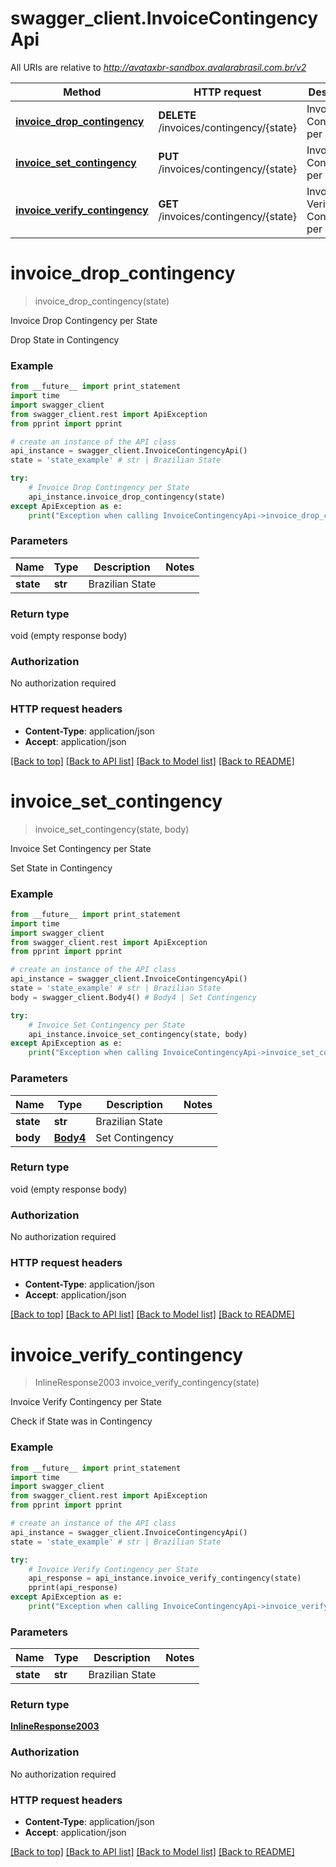 # swagger_client.InvoiceContingencyApi

All URIs are relative to *http://avataxbr-sandbox.avalarabrasil.com.br/v2*

Method | HTTP request | Description
------------- | ------------- | -------------
[**invoice_drop_contingency**](InvoiceContingencyApi.md#invoice_drop_contingency) | **DELETE** /invoices/contingency/{state} | Invoice Drop Contingency per State
[**invoice_set_contingency**](InvoiceContingencyApi.md#invoice_set_contingency) | **PUT** /invoices/contingency/{state} | Invoice Set Contingency per State
[**invoice_verify_contingency**](InvoiceContingencyApi.md#invoice_verify_contingency) | **GET** /invoices/contingency/{state} | Invoice Verify Contingency per State


# **invoice_drop_contingency**
> invoice_drop_contingency(state)

Invoice Drop Contingency per State

Drop State in Contingency

### Example 
```python
from __future__ import print_statement
import time
import swagger_client
from swagger_client.rest import ApiException
from pprint import pprint

# create an instance of the API class
api_instance = swagger_client.InvoiceContingencyApi()
state = 'state_example' # str | Brazilian State

try: 
    # Invoice Drop Contingency per State
    api_instance.invoice_drop_contingency(state)
except ApiException as e:
    print("Exception when calling InvoiceContingencyApi->invoice_drop_contingency: %s\n" % e)
```

### Parameters

Name | Type | Description  | Notes
------------- | ------------- | ------------- | -------------
 **state** | **str**| Brazilian State | 

### Return type

void (empty response body)

### Authorization

No authorization required

### HTTP request headers

 - **Content-Type**: application/json
 - **Accept**: application/json

[[Back to top]](#) [[Back to API list]](../README.md#documentation-for-api-endpoints) [[Back to Model list]](../README.md#documentation-for-models) [[Back to README]](../README.md)

# **invoice_set_contingency**
> invoice_set_contingency(state, body)

Invoice Set Contingency per State

Set State in Contingency

### Example 
```python
from __future__ import print_statement
import time
import swagger_client
from swagger_client.rest import ApiException
from pprint import pprint

# create an instance of the API class
api_instance = swagger_client.InvoiceContingencyApi()
state = 'state_example' # str | Brazilian State
body = swagger_client.Body4() # Body4 | Set Contingency

try: 
    # Invoice Set Contingency per State
    api_instance.invoice_set_contingency(state, body)
except ApiException as e:
    print("Exception when calling InvoiceContingencyApi->invoice_set_contingency: %s\n" % e)
```

### Parameters

Name | Type | Description  | Notes
------------- | ------------- | ------------- | -------------
 **state** | **str**| Brazilian State | 
 **body** | [**Body4**](Body4.md)| Set Contingency | 

### Return type

void (empty response body)

### Authorization

No authorization required

### HTTP request headers

 - **Content-Type**: application/json
 - **Accept**: application/json

[[Back to top]](#) [[Back to API list]](../README.md#documentation-for-api-endpoints) [[Back to Model list]](../README.md#documentation-for-models) [[Back to README]](../README.md)

# **invoice_verify_contingency**
> InlineResponse2003 invoice_verify_contingency(state)

Invoice Verify Contingency per State

Check if State was in Contingency

### Example 
```python
from __future__ import print_statement
import time
import swagger_client
from swagger_client.rest import ApiException
from pprint import pprint

# create an instance of the API class
api_instance = swagger_client.InvoiceContingencyApi()
state = 'state_example' # str | Brazilian State

try: 
    # Invoice Verify Contingency per State
    api_response = api_instance.invoice_verify_contingency(state)
    pprint(api_response)
except ApiException as e:
    print("Exception when calling InvoiceContingencyApi->invoice_verify_contingency: %s\n" % e)
```

### Parameters

Name | Type | Description  | Notes
------------- | ------------- | ------------- | -------------
 **state** | **str**| Brazilian State | 

### Return type

[**InlineResponse2003**](InlineResponse2003.md)

### Authorization

No authorization required

### HTTP request headers

 - **Content-Type**: application/json
 - **Accept**: application/json

[[Back to top]](#) [[Back to API list]](../README.md#documentation-for-api-endpoints) [[Back to Model list]](../README.md#documentation-for-models) [[Back to README]](../README.md)


